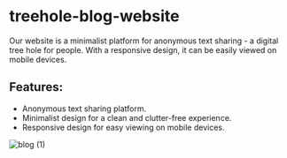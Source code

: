# treehole-blog-website

<p>Our website is a minimalist platform for anonymous text sharing - a digital tree hole for people. With a responsive design, it can be easily viewed on mobile devices.</p>

<h2>Features:</h2>

<ul>
  <li>Anonymous text sharing platform.</li>
  <li>Minimalist design for a clean and clutter-free experience.</li>
  <li>Responsive design for easy viewing on mobile devices.</li>
</ul>

![blog (1)](https://user-images.githubusercontent.com/112444255/224077268-7cf0f08b-7e22-42f1-9914-1bebe1df43ca.gif)

